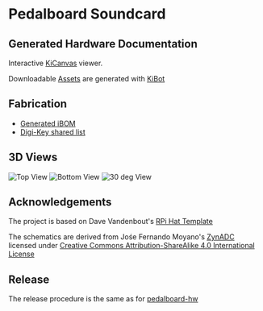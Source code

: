 # Pedalboard Soundcard

## Generated Hardware Documentation

Interactive [KiCanvas](https://kicanvas.org/?github=https%3A%2F%2Fgithub.com%2Fpedalboard%2Fpedalboard-soundcard%2Ftree%2Fmain) viewer.

Downloadable [Assets](https://pedalboard.github.io/pedalboard-soundcard-site/latest/Browse/pedalboard-soundcard-navigate.html) are generated with [KiBot](https://github.com/INTI-CMNB/KiBot)

## Fabrication

* [Generated iBOM](https://pedalboard.github.io/pedalboard-soundcard-site/latest/Assembly/pedalboard-soundcard-ibom.html)
* [Digi-Key shared list](https://www.digikey.ch/de/mylists/list/OT2O5ZLS9K)

## 3D Views

![Top View](https://pedalboard.github.io/pedalboard-soundcard-site/latest/3D/pedalboard-soundcard-3D_blender_top.png)
![Bottom View](https://pedalboard.github.io/pedalboard-soundcard-site/latest/3D/pedalboard-soundcard-3D_blender_bottom.png)
![30 deg View](https://pedalboard.github.io/pedalboard-soundcard-site/latest/3D/pedalboard-soundcard-3D_blender_30deg.png)

## Acknowledgements

The project is based on Dave Vandenbout's [RPi Hat Template](https://github.com/devbisme/RPi_Hat_Template)

The schematics are derived from Jośe Fernando Moyano's [ZynADC](https://github.com/zynthian/zynthian-hw/tree/master/ZynADAC) licensed under [Creative Commons Attribution-ShareAlike 4.0 International License](https://creativecommons.org/licenses/by-sa/4.0/)

## Release

The release procedure is the same as for [pedalboard-hw](https://github.com/pedalboard/pedalboard-hw#release)
